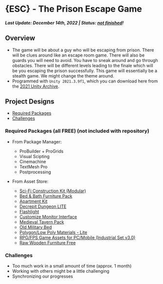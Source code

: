 # {ESC} - The Prison Escape Game
##### Last Update: *__December 14th, 2022__* | Status: *__<ins>not finished</ins>!__*

## Overview
- The game will be about a guy who will be escaping from prison. There will be clues around like an escape room game. There will also be guards you will need to avoid. You have to sneak around and go through obstacles. There will be different levels leading to the finale which will be you escaping the prison successfully. This game will essentially be a stealth game. We might change the theme around. 
- Programmed with `Unity 2021.3.9f1`, which you can download here from the [2021 Unity Archive](https://unity.com/releases/editor/archive#download-archive-2021).


## Project Designs
- [Required Packages](#packages)
- [Challenges](#challenges)


### Required Packages (all FREE) (not included with repository) <a name="packages"/>
- From Package Manager:
  - ProBuilder + ProGrids
  - Visual Scipting
  - Cinemachine
  - TextMesh Pro
  - Postprocessing
  
- From Asset Store:
  - [Sci-Fi Construction Kit (Modular)](https://assetstore.unity.com/packages/3d/environments/sci-fi/sci-fi-construction-kit-modular-159280)
  - [Bed & Bath Furniture Pack](https://assetstore.unity.com/packages/3d/props/furniture/bed-bath-furniture-pack-134117)
  - [Apartment Kit](https://assetstore.unity.com/packages/3d/environments/apartment-kit-124055)
  - [Decrepit Dungeon LITE](https://assetstore.unity.com/packages/3d/environments/dungeons/decrepit-dungeon-lite-33936)
  - [Flashlight](https://assetstore.unity.com/packages/3d/props/electronics/flashlight-18972)
  - [Customize Monitor Interface](https://assetstore.unity.com/packages/3d/props/electronics/customize-monitor-interface-123558)
  - [Medieval Tavern Pack](https://assetstore.unity.com/packages/3d/props/furniture/medieval-tavern-pack-112546)
  - [Old Military Bed](https://assetstore.unity.com/packages/3d/props/interior/old-military-bed-40205)
  - [Polygon/Low Poly Materials - Lite](https://assetstore.unity.com/packages/2d/textures-materials/polygon-low-poly-materials-lite-231710)
  - [RPG/FPS Game Assets for PC/Mobile (Industrial Set v3.0)](https://assetstore.unity.com/packages/3d/environments/industrial/rpg-fps-game-assets-for-pc-mobile-industrial-set-v3-0-101429)
  - [Raw Wooden Furniture Free](https://assetstore.unity.com/packages/3d/props/furniture/raw-wooden-furniture-free-166329)


### Challenges <a name="challenges"/>
- Too much work in a small amount of time (approx. 1 month)
- Working with others might be a little challenging
- Synchronizing our progresses
